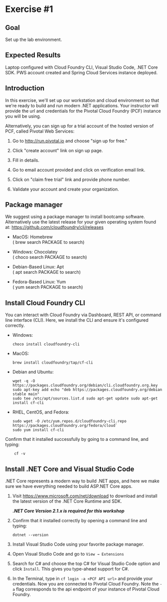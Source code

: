 # Exercise #1

## Goal

Set up the lab environment.

## Expected Results

Laptop configured with Cloud Foundry CLI, Visual Studio Code, .NET Core SDK. PWS account created and Spring Cloud Services instance deployed.

## Introduction

In this exercise, we'll set up our workstation and cloud environment so that we're ready to build and run modern .NET applications. Your instructor will provide the url and credentials for the Pivotal Cloud Foundry (PCF) instance you will be using.

Alternatively, you can sign up for a trial account of the hosted version of PCF, called Pivotal Web Services:

1. Go to <http://run.pivotal.io> and choose "sign up for free."

2. Click "create account" link on sign up page.

3. Fill in details.

4. Go to email account provided and click on verification email link.

5. Click on "claim free trial" link and provide phone number.

6. Validate your account and create your organization.

## Package manager

We suggest using a package manager to install bootcamp software.  Alternatively use the latest release for your given operating system found at: <https://github.com/cloudfoundry/cli/releases>

- MacOS: Homebrew\
 ( brew search PACKAGE to search)

- Windows: Chocolatey\
 ( choco search PACKAGE to search)

- Debian-Based Linux: Apt\
 ( apt search PACKAGE to search)

- Fedora-Based Linux: Yum\
 ( yum search PACKAGE to search)

## Install Cloud Foundry CLI

You can interact with Cloud Foundry via Dashboard, REST API, or command line interface (CLI). Here, we install the CLI and ensure it's configured correctly.

- Windows:

    ```Windows
    choco install cloudfoundry-cli
    ```

- MacOS:

    ```command
    brew install cloudfoundry/tap/cf-cli
    ```

- Debian and Ubuntu:

    ```Linux
    wget -q -O https://packages.cloudfoundry.org/debian/cli.cloudfoundry.org.key
    sudo apt-key add echo "deb https://packages.cloudfoundry.org/debian stable main"
    sudo tee /etc/apt/sources.list.d sudo apt-get update sudo apt-get install cf-cli
    ```

- RHEL, CentOS, and Fedora:

    ```Linux
    sudo wget -O /etc/yum.repos.d/cloudfoundry-cli.repo https://packages.cloudfoundry.org/fedora/cloud`
    sudo yum install cf-cli
    ```

Confirm that it installed successfully by going to a command line, and typing:

```Windows
    cf -v
```

## Install .NET Core and Visual Studio Code

.NET Core represents a modern way to build .NET apps, and here we make sure we have everything needed to build ASP.NET Core apps.

1. Visit <https://www.microsoft.com/net/download> to download and install the latest version of the .NET Core Runtime and SDK.

    ***.NET Core Version 2.1.x is required for this workshop***

2. Confirm that it installed correctly by opening a command line and typing:

    ```Windows
    dotnet --version
    ```

3. Install Visual Studio Code using your favorite package manager.

4. Open Visual Studio Code and go to `View → Extensions`

5. Search for C# and choose the top C# for Visual Studio Code option and click `Install`. This gives you type-ahead support for C#.

6. In the Terminal, type in `cf login -a <PCF API url>` and provide your credentials. Now you are connected to Pivotal Cloud Foundry.  Note the `-a` flag corresponds to the api endpoint of your instance of Pivotal Cloud Foundry.